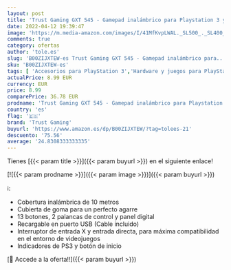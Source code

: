 ```yaml
---
layout: post
title: 'Trust Gaming GXT 545 - Gamepad inalámbrico para Playstation 3 y PC'
date: 2022-04-12 19:39:47
image: 'https://m.media-amazon.com/images/I/41MfKvpLWAL._SL500_._SL400_.jpg'
comments: true
category: ofertas
author: 'tole.es'
slug: 'B00ZIJXTEW-es Trust Gaming GXT 545 - Gamepad inalámbrico para...'
sku: 'B00ZIJXTEW-es'
tags: [ 'Accesorios para PlayStation 3','Hardware y juegos para PlayStation 3','Mandos para PlayStation 3','Mandos y controles para PlayStation 3','Sistemas heredados','Sistemas heredados de PlayStation','Videojuegos','playstation','trust gaming', ]
actualPrice: 8.99 EUR
currency: EUR
price: 8.99
comparePrice: 36.78 EUR
prodname: 'Trust Gaming GXT 545 - Gamepad inalámbrico para Playstation 3 y PC'
country: 'es'
flag: '🇪🇸'
brand: 'Trust Gaming'
buyurl: 'https://www.amazon.es/dp/B00ZIJXTEW/?tag=tolees-21'
descuento: '75.56'
average: '24.8308333333335'
---
```


Tienes [{{< param title >}}]({{< param buyurl >}}) en el siguiente enlace!

[![{{< param prodname >}}]({{< param image >}})]({{< param buyurl >}})

ℹ️:

- Cobertura inalámbrica de 10 metros
- Cubierta de goma para un perfecto agarre
- 13 botones, 2 palancas de control y panel digital
- Recargable en puerto USB (Cable incluido)
- Interruptor de entrada X y entrada directa, para máxima compatibilidad en el entorno de videojuegos
- Indicadores de PS3 y botón de inicio

[🛒 Accede a la oferta!!]({{< param buyurl >}})
